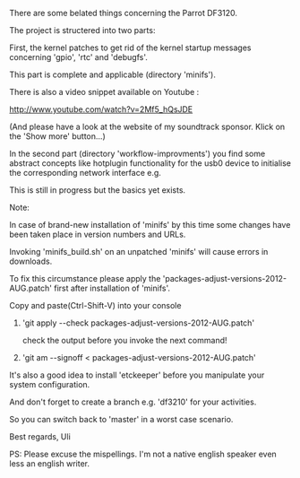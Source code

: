 There are some belated things concerning the Parrot DF3120.

The project is structered into two parts:

First, the kernel patches to get rid of the kernel startup messages concerning 'gpio', 'rtc' and 'debugfs'.

This part is complete and applicable (directory 'minifs').

There is also a video snippet available on Youtube :

  http://www.youtube.com/watch?v=2Mf5_hQsJDE

(And please have a look at the website of my soundtrack sponsor. Klick on the 'Show more' button...)

In the second part (directory 'workflow-improvments') you find some abstract concepts like hotplugin functionality for the usb0 device to initialise the corresponding network interface e.g.

This is still in progress but the basics yet exists.

Note:

In case of brand-new installation of 'minifs' by this time some changes have been taken place in version numbers and URLs.

Invoking 'minifs_build.sh' on an unpatched 'minifs' will cause errors in downloads.

To fix this circumstance please apply the 'packages-adjust-versions-2012-AUG.patch' first after installation of 'minifs'.

Copy and paste(Ctrl-Shift-V) into your console

1. 'git apply --check packages-adjust-versions-2012-AUG.patch'

   check the output before you invoke the next command!

2. 'git am --signoff < packages-adjust-versions-2012-AUG.patch'

It's also a good idea to install 'etckeeper' before you manipulate your system configuration.

And don't forget to create a branch e.g. 'df3210' for your activities.

So you can switch back to 'master' in a worst case scenario.

Best regards, Uli

PS:
Please excuse the mispellings. I'm not a native english speaker even less an english writer.
